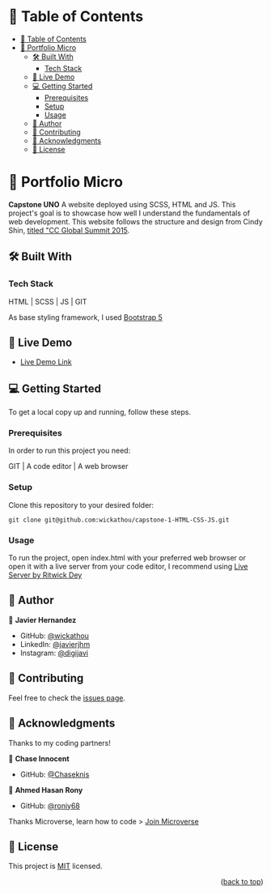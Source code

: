 # 📗 Table of Contents

- [📗 Table of Contents](#-table-of-contents)
- [📖 Portfolio Micro ](#-portfolio-micro-)
  - [🛠 Built With ](#-built-with-)
    - [Tech Stack ](#tech-stack-)
  - [🚀 Live Demo ](#-live-demo-)
  - [💻 Getting Started ](#-getting-started-)
    - [Prerequisites](#prerequisites)
    - [Setup](#setup)
    - [Usage](#usage)
  - [👥 Author ](#-author-)
  - [🤝 Contributing ](#-contributing-)
  - [🙏 Acknowledgments ](#-acknowledgments-)
  - [📝 License ](#-license-)

# 📖 Portfolio Micro <a name="about-project"></a>

**Capstone UNO** A website deployed using SCSS, HTML and JS. This project's goal is to showcase how well I understand the fundamentals of web development. This website follows the structure and design from Cindy Shin, [titled "CC Global Summit 2015](https://www.behance.net/gallery/29845175/CC-Global-Summit-2015).
## 🛠 Built With <a name="built-with"></a>

### Tech Stack <a name="tech-stack"></a>

HTML | SCSS | JS | GIT

As base styling framework, I used [Bootstrap 5](https://getbootstrap.com/docs/5.0/getting-started/introduction/)

## 🚀 Live Demo <a name="live-demo"></a>

- [Live Demo Link](https://wickathou.github.io/capstone-1-HTML-CSS-JS)

## 💻 Getting Started <a name="getting-started"></a>

To get a local copy up and running, follow these steps.

### Prerequisites

In order to run this project you need:

GIT | A code editor | A web browser

### Setup

Clone this repository to your desired folder:

  `git clone git@github.com:wickathou/capstone-1-HTML-CSS-JS.git`

### Usage

To run the project, open index.html with your preferred web browser or open it with a live server from your code editor, I recommend using [Live Server by Ritwick Dey](https://marketplace.visualstudio.com/items?itemName=ritwickdey.LiveServer)

## 👥 Author <a name="author"></a>

👤 **Javier Hernandez**

- GitHub: [@wickathou](https://github.com/wickathou)
- LinkedIn: [@javierjhm](https://linkedin.com/in/javierjhm)
- Instagram: [@digijavi](https://www.instagram.com/digijavi/)

## 🤝 Contributing <a name="contributing"></a>

Feel free to check the [issues page](https://github.com/wickathou/portfolio/issues).

## 🙏 Acknowledgments <a name="acknowledgements"></a>

Thanks to my coding partners!

👤 **Chase Innocent**

- GitHub: [@Chaseknis](https://github.com/Chaseknis)

👤 **Ahmed Hasan Rony**

- GitHub: [@roniy68](https://github.com/roniy68)

Thanks Microverse, learn how to code > [Join Microverse](https://www.microverse.org/?grsf=9m3hq6)

## 📝 License <a name="license"></a>

This project is [MIT](./LICENSE) licensed.

<p align="right">(<a href="#readme-top">back to top</a>)</p>